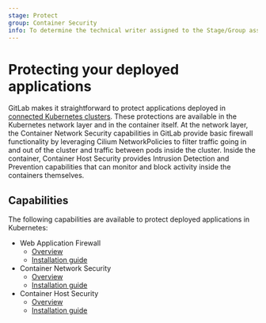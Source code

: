 ```yaml
---
stage: Protect
group: Container Security
info: To determine the technical writer assigned to the Stage/Group associated with this page, see https://about.gitlab.com/handbook/engineering/ux/technical-writing/#designated-technical-writers
---
```


# Protecting your deployed applications

GitLab makes it straightforward to protect applications deployed in [connected Kubernetes clusters](index.md).
These protections are available in the Kubernetes network layer and in the container itself. At
the network layer, the Container Network Security capabilities in GitLab provide basic firewall
functionality by leveraging Cilium NetworkPolicies to filter traffic going in and out of the cluster
and traffic between pods inside the cluster. Inside the container, Container Host Security provides
Intrusion Detection and Prevention capabilities that can monitor and block activity inside the
containers themselves.

## Capabilities

The following capabilities are available to protect deployed applications in Kubernetes:

- Web Application Firewall
  - [Overview](web_application_firewall/index.md)
  - [Installation guide](web_application_firewall/quick_start_guide.md)
- Container Network Security
  - [Overview](container_network_security/index.md)
  - [Installation guide](container_network_security/quick_start_guide.md)
- Container Host Security
  - [Overview](container_host_security/index.md)
  - [Installation guide](container_host_security/quick_start_guide.md)

